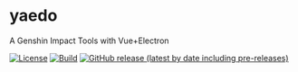 # yaedo

A Genshin Impact Tools with Vue+Electron

[![License](https://img.shields.io/badge/License-MIT-brightgreen.svg)](./LICENSE)  [![Build](https://img.shields.io/github/actions/workflow/status/Capybara-sea/yaedo-genshin/release.yml?logo=github)](https://github.com/Capybara-sea/yaedo-genshin/actions/workflows/release.yml)  [![GitHub release (latest by date including pre-releases)](https://img.shields.io/github/v/release/Capybara-sea/yaedo-genshin?include_prereleases&label=Version)](https://github.com/Capybara-sea/yaedo-genshin)
